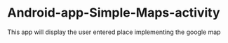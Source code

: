 # Android-app-Simple-Maps-activity
This app will display the user entered place implementing the google map
